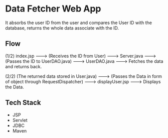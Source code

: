 # Data Fetcher Web App

It absorbs the user ID from the user and compares the User ID with the database, returns the whole data associate with the ID.

## Flow

(1/2)  index.jsp  --->  (Receives the ID from User)  --->  Server.java  --->  (Passes the ID to UserDAO.java)  --->  UserDAO.java  --->  Fetches the data and returns back.

(2/2)  (The returned data stored in User.java)  --->  (Passes the Data in form of object through RequestDispatcher)  --->  displayUser.jsp   --->  Displays the Data.
   
## Tech Stack 
- JSP
- Servlet
- JDBC
- Maven
